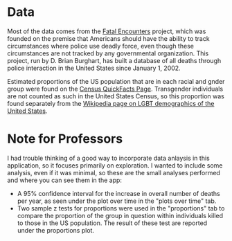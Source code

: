 # Data

Most of the data comes from the [Fatal Encounters](https://fatalencounters.org/) project, which was founded on the premise that Americans should have the ability to track circumstances where police use deadly force, even though these circumstances are not tracked by any governmental organization. This project, run by D. Brian Burghart, has built a database of all deaths through police interaction in the United States since January 1, 2002.

Estimated proportions of the US population that are in each racial and gnder group were found on the [Census QuickFacts Page](https://www.census.gov/quickfacts/fact/table/US/IPE120218). Transgender individuals are not counted as such in the United States Census, so this proportion was found separately from the [Wikipedia page on LGBT demographics of the United States](https://en.wikipedia.org/wiki/LGBT_demographics_of_the_United_States#:~:text=A%20different%20survey%20in%202016,adult%20population%20identifying%20as%20LGBT.).

# Note for Professors

I had trouble thinking of a good way to incorporate data anlaysis in this application, so it focuses primarily on exploration. I wanted to include some analysis, even if it was minimal, so these are the small analyses performed and where you can see them in the app:

- A 95% confidence interval for the increase in overall number of deaths per year, as seen under the plot over time in the "plots over time" tab.
- Two sample z tests for proportions were used in the "proportions" tab to compare the proportion of the group in question within individuals killed to those in the US population. The result of these test are reported under the proportions plot.
